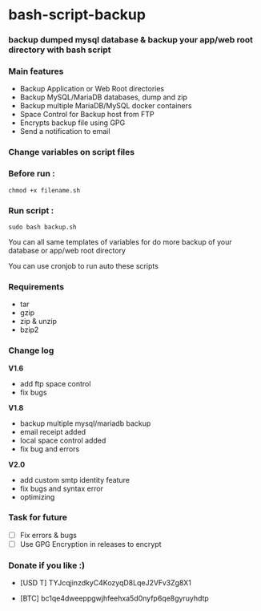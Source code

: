 # bash-script-backup
### backup dumped mysql database  &amp; backup your app/web root directory with bash script

### Main features

 - Backup Application or Web Root directories 
 - Backup MySQL/MariaDB databases, dump and zip
 - Backup multiple MariaDB/MySQL docker containers
 - Space Control for Backup host from FTP
 - Encrypts backup file using GPG
 - Send a notification to email
   
### Change variables on script files

### Before run :
```
chmod +x filename.sh
```
### Run script : 
```
sudo bash backup.sh
```

You can all same templates of variables for do more backup of your database or app/web root directory

You can use cronjob to run auto these scripts

### Requirements

- tar
- gzip 
- zip & unzip
- bzip2


### Change log

**V1.6**
- add ftp space control
- fix bugs

**V1.8**
- backup multiple mysql/mariadb backup
- email receipt added
- local space control added
- fix bug and errors

**V2.0**
- add custom smtp identity feature 
- fix bugs and syntax error
- optimizing
### Task for future

- [ ] Fix errors & bugs
- [ ] Use GPG Encryption in releases to encrypt
### Donate if you like :)
- [USD T] TYJcqjinzdkyC4KozyqD8LqeJ2VFv3Zg8X1

- [BTC] bc1qe4dweeppgwjhfeehxa5d0nyfp6qe8gyruyhdtp


